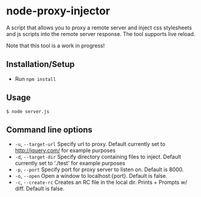 # node-proxy-injector

  A script that allows you to proxy a remote server and inject css stylesheets and js scripts into the remote server response. The tool supports live reload.

  Note that this tool is a work in progress!

## Installation/Setup

  * Run `npm install`

## Usage

  `$ node server.js`

## Command line options

  * `-u`, `--target-url` Specify url to proxy. Default currently set to http://jquery.com/ for example purposes
  * `-d`, `--target-dir` Specify directory containing files to inject. Default currently set to './test' for example purposes
  * `-p`, `--port` Specify port for proxy server to listen on. Default is 8000.
  * `-o`, `--open` Open a window to localhost:{port}. Default is false.
  * `-c`, `--create-rc` Creates an RC file in the local dir. Prints + Prompts w/ diff. Default is false.
